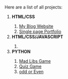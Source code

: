 Here are a list of all projects:
<ol>
<li><strong>HTML/CSS</strong></li>
    <ol>
    <li><a href="html-css-projects\project_two_blog">My Blog Website</a></li>
    <li><a href="html-css-projects\project_one_portfolio">Single page Portfolio</a></li>
    </ol>
<li><strong>HTML/CSS/JAVASCRIPT</strong></li>
    <ol>
       <li></li> 
    </ol>
<li><strong>PYTHON</strong></li>
    <ol>
        <li><a href="python-projects\project_one_mad_lib">Mad Libs Game</a></li>
        <li><a href="python-projects\project_two_quiz_game">Quiz Game</a></li>
        <li><a href="python-projects\project_three_odd_or_even">odd or Even</a></li>
    </ol>
</ol>
